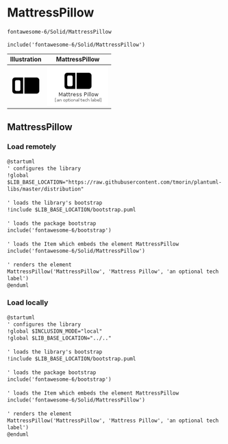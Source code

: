 # MattressPillow


```text
fontawesome-6/Solid/MattressPillow
```

```text
include('fontawesome-6/Solid/MattressPillow')
```



| Illustration | MattressPillow |
| :---: | :---: |
| ![illustration for Illustration](../../fontawesome-6/Solid/MattressPillow.png) | ![illustration for MattressPillow](../../fontawesome-6/Solid/MattressPillow.Local.png) |




## MattressPillow

### Load remotely
```plantuml
@startuml
' configures the library
!global $LIB_BASE_LOCATION="https://raw.githubusercontent.com/tmorin/plantuml-libs/master/distribution"

' loads the library's bootstrap
!include $LIB_BASE_LOCATION/bootstrap.puml

' loads the package bootstrap
include('fontawesome-6/bootstrap')

' loads the Item which embeds the element MattressPillow
include('fontawesome-6/Solid/MattressPillow')

' renders the element
MattressPillow('MattressPillow', 'Mattress Pillow', 'an optional tech label')
@enduml
```

### Load locally
```plantuml
@startuml
' configures the library
!global $INCLUSION_MODE="local"
!global $LIB_BASE_LOCATION="../.."

' loads the library's bootstrap
!include $LIB_BASE_LOCATION/bootstrap.puml

' loads the package bootstrap
include('fontawesome-6/bootstrap')

' loads the Item which embeds the element MattressPillow
include('fontawesome-6/Solid/MattressPillow')

' renders the element
MattressPillow('MattressPillow', 'Mattress Pillow', 'an optional tech label')
@enduml
```

